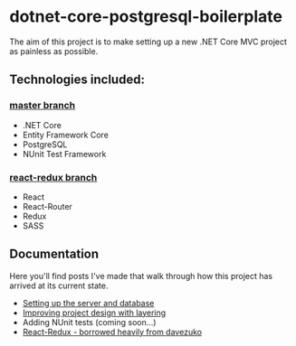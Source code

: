 # dotnet-core-postgresql-boilerplate

The aim of this project is to make setting up a new .NET Core MVC project as painless as possible.

## Technologies included:

### [master branch](https://github.com/mzrimsek/dotnet-core-postgresql-boilerplate/tree/master)
* .NET Core
* Entity Framework Core
* PostgreSQL
* NUnit Test Framework

### [react-redux branch](https://github.com/mzrimsek/dotnet-core-postgresql-boilerplate/tree/react-redux)
* React
* React-Router
* Redux
* SASS

## Documentation
Here you'll find posts I've made that walk through how this project has arrived at its current state.  

* [Setting up the server and database](https://medium.com/@mikezrimsek/setting-up-a-net-core-server-with-entity-framework-core-using-a-postgresql-database-242438f7d9c3)
* [Improving project design with layering](https://medium.com/@mikezrimsek/using-layering-to-improve-your-projects-underlying-design-b3c596f8f349)
* Adding NUnit tests (coming soon...)
* [React-Redux - borrowed heavily from davezuko](https://github.com/davezuko/react-redux-starter-kit)